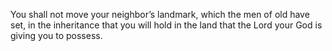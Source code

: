 You shall not move your neighbor’s landmark, which the men of old have set, in the inheritance that you will hold in the land that the Lord your God is giving you to possess.
